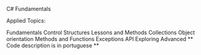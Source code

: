 C# Fundamentals

Applied Topics:

Fundamentals
Control Structures
Lessons and Methods
Collections
Object orientation
Methods and Functions
Exceptions
API Exploring
Advanced
** Code description is in portuguese **
